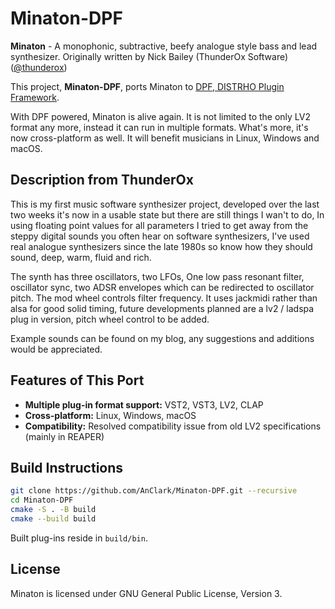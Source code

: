 # Minaton-DPF

**Minaton** - A monophonic, subtractive, beefy analogue style bass and lead synthesizer. Originally written by Nick Bailey (ThunderOx Software) ([@thunderox](https://github.com/thunderox/Minaton))

This project, **Minaton-DPF**, ports Minaton to [DPF, DISTRHO Plugin Framework](https://distrho.github.io/DPF/).

With DPF powered, Minaton is alive again. It is not limited to the only LV2 format any more, instead it can run in multiple formats. What's more, it's now cross-platform as well. It will benefit musicians in Linux, Windows and macOS.

## Description from ThunderOx

This is my first music software synthesizer project, developed over the last two weeks it's now in a usable state but there are still things I wan't to do, In using floating point values for all parameters I tried to get away from the steppy digital sounds you often hear on software synthesizers, I've used real analogue synthesizers since the late 1980s so know how they should sound, deep, warm, fluid and rich.

The synth has three oscillators, two LFOs, One low pass resonant filter, oscillator sync, two ADSR envelopes which can be redirected to oscillator pitch. The mod wheel controls filter frequency. It uses jackmidi rather than alsa for good solid timing, future developments planned are a lv2 / ladspa plug in version, pitch wheel control to be added.

Example sounds can be found on my blog, any suggestions and additions would be appreciated.

## Features of This Port

- **Multiple plug-in format support:** VST2, VST3, LV2, CLAP
- **Cross-platform:** Linux, Windows, macOS
- **Compatibility:** Resolved compatibility issue from old LV2 specifications (mainly in REAPER)

## Build Instructions

```bash
git clone https://github.com/AnClark/Minaton-DPF.git --recursive
cd Minaton-DPF
cmake -S . -B build
cmake --build build
```

Built plug-ins reside in `build/bin`.

## License

Minaton is licensed under GNU General Public License, Version 3.